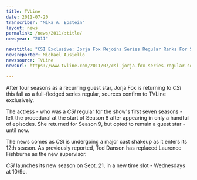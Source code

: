 ```yaml
---
title: TVLine
date: 2011-07-20
transcriber: "Mika A. Epstein"
layout: news
permalink: /news/2011/:title/
newsyear: "2011"

newstitle: "CSI Exclusive: Jorja Fox Rejoins Series Regular Ranks For Season 12  "
newsreporter: Michael Ausiello
newssource: TVLine
newsurl: https://www.tvline.com/2011/07/csi-jorja-fox-series-regular-season-12/

---
```


After four seasons as a recurring guest star, Jorja Fox is returning to *CSI* this fall as a full-fledged series regular, sources confirm to TVLine exclusively.

The actress - who was a *CSI* regular for the show's first seven seasons - left the procedural at the start of Season 8 after appearing in only a handful of episodes. She returned for Season 9, but opted to remain a guest star - until now.

The news comes as *CSI* is undergoing a major cast shakeup as it enters its 12th season. As previously reported, Ted Danson has replaced Laurence Fishburne as the new supervisor.

*CSI* launches its new season on Sept. 21, in a new time slot - Wednesdays at 10/9c.
